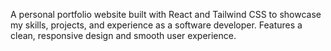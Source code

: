 A personal portfolio website built with React and Tailwind CSS to showcase my skills, projects, and experience as a software developer. Features a clean, responsive design and smooth user experience.

